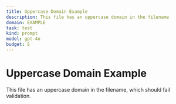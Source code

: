 ```yaml
---
title: Uppercase Domain Example
description: This file has an uppercase domain in the filename
domain: EXAMPLE
task: test
kind: prompt
model: gpt-4o
budget: S
---
```


# Uppercase Domain Example

This file has an uppercase domain in the filename, which should fail validation.
